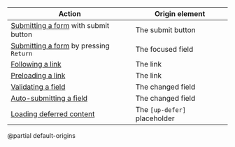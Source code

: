 | Action                                               | Origin element               |
|------------------------------------------------------|------------------------------|
| [Submitting a form](/submitting-forms) with submit button   | The submit button            |
| [Submitting a form](/submitting-forms) by pressing `Return` | The focused field            |
| [Following a link](/up-follow)                       | The link                     |
| [Preloading a link](/preloading)                     | The link                     |
| [Validating a field](/up-validate)                   | The changed field            |
| [Auto-submitting a field](/up-autosubmit)            | The changed field            |
| [Loading deferred content](/up-defer)                | The `[up-defer]` placeholder |

@partial default-origins
